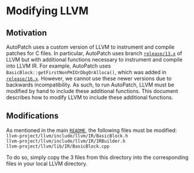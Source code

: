 # Modifying LLVM
## Motivation
AutoPatch uses a custom version of LLVM to instrument and compile patches for C files. In particular, AutoPatch uses branch [`release/13.x`](https://github.com/llvm/llvm-project/tree/release/13.x) of LLVM but with additional functions necessary to instrument and compile into LLVM IR. For example, AutoPatch uses `BasicBlock::getFirstNonPHIOrDbgOrAlloca()`, which was added in [`release/16.x`](https://github.com/llvm/llvm-project/tree/release/16.x). However, we cannot use these newer versions due to backwards incompatibility. As such, to run AutoPatch, LLVM must be modified by hand to include these additional functions. This document describes how to modify LLVM to include these additional functions.

## Modifications
As mentioned in the main [`README`](../README.md), the following files must be modified:  
    `llvm-project/llvm/include/llvm/IR/BasicBlock.h`  
    `llvm-project/llvm/include/llvm/IR/IRBuilder.h`  
    `llvm-project/llvm/lib/IR/BasicBlock.cpp`  

To do so, simply copy the 3 files from this directory into the corresponding files in your local LLVM directory.